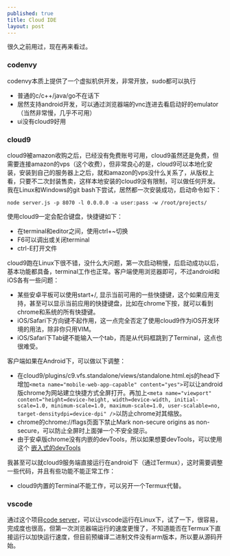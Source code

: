 ```yaml
---
published: true
title: Cloud IDE
layout: post
---
```


很久之前用过，现在再来看过。

### codenvy

codenvy本质上提供了一个虚拟机供开发，非常开放，sudo都可以执行

* 普通的c/c++/java/go不在话下
* 居然支持android开发，可以通过浏览器端的vnc连进去看启动好的emulator（当然非常慢，几乎不可用）
* ui没有cloud9好用

### cloud9

cloud9被amazon收购之后，已经没有免费账号可用，cloud9虽然还是免费，但需要连接amazon的vps（这个收费），但非常良心的是，cloud9可以本地化安装，安装到自己的服务器上之后，就和amazon的vps没什么关系了，从版权上看，只要不二次封装售卖，这样本地安装的cloud9没有限制，可以做任何开发。我在Linux和Windows的git bash下尝试，居然都一次安装成功，启动命令如下：

```
node server.js -p 8070 -l 0.0.0.0 -a user:pass -w /root/projects/
```

使用cloud9一定会配合键盘，快捷键如下：

* 在terminal和editor之间，使用ctrl+~切换
* F6可以调出或关闭terminal
* ctrl-E打开文件

cloud9跑在Linux下很不错，没什么大问题，第一次启动稍慢，后启动成功以后，基本功能都具备，terminal工作也正常。客户端使用浏览器即可，不过android和iOS各有一些问题：

* 某些安卓平板可以使用start+/, 显示当前可用的一些快捷键，这个如果应用支持，甚至可以显示当前应用的快捷键盘，比如在chrome下按，就可以看到chrome和系统的所有快捷键。
* iOS/Safari下方向键不起作用，这一点完全否定了使用cloud9作为iOS开发环境的用法，除非你只用VIM。
* iOS/Safari下Tab键不能输入一个tab，而是从代码框跳到了Terminal，这点也很难受。

客户端如果在Android下，可以做以下调整：

* 在cloud9/plugins/c9.vfs.standalone/views/standalone.html.ejs的head下增加`<meta name="mobile-web-app-capable" content="yes">`可以让android版chrome为网站建立快捷方式全屏打开。再加上`<meta name="viewport" content="height=device-height, width=device-width, initial-scale=1.0, minimum-scale=1.0, maximum-scale=1.0, user-scalable=no, target-densitydpi=device-dpi" />`以防止chrome对其缩放。
* chrome的chrome://flags页面下禁止Mark non-secure origins as non-secure，可以防止全屏时上面弹一个不安全提示。
* 由于安卓版chrome没有内嵌的devTools，所以如果想要devTools，可以使用这个 [嵌入式的devTools](https://github.com/liriliri/eruda)

我甚至可以就cloud9服务端直接运行在android下（通过Termux），这时需要调整一些代码，并且有些功能不能正常工作：

* cloud9内置的Terminal不能工作，可以另开一个Termux代替。

### vscode
通过这个项目[code server](https://github.com/codercom/code-server)，可以让vscode运行在Linux下，试了一下，很容易，完成度也很高，但第一次浏览器端运行的速度更慢了，不知道能否在Termux下直接运行以加快运行速度，但目前预编译二进制文件没有arm版本，所以要从源码开始。

